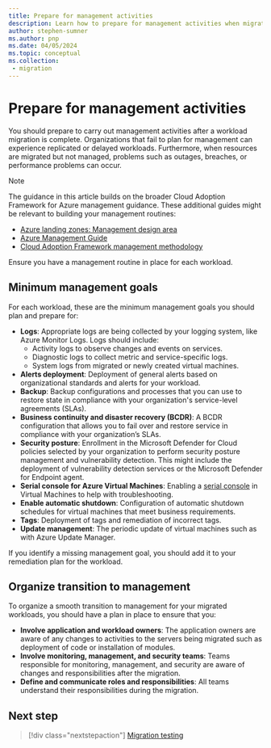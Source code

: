 ```yaml
---
title: Prepare for management activities
description: Learn how to prepare for management activities when migrating workloads to Azure with the Cloud Adoption Framework.
author: stephen-sumner
ms.author: pnp
ms.date: 04/05/2024
ms.topic: conceptual
ms.collection: 
 - migration
---
```


# Prepare for management activities

You should prepare to carry out management activities after a workload migration is complete. Organizations that fail to plan for management can experience replicated or delayed workloads. Furthermore, when resources are migrated but not managed, problems such as outages, breaches, or performance problems can occur.

> [!NOTE]
> The guidance in this article builds on the broader Cloud Adoption Framework for Azure management guidance. These additional guides might be relevant to building your management routines:
>
> - [Azure landing zones: Management design area](/azure/cloud-adoption-framework/ready/landing-zone/design-area/management)
> - [Azure Management Guide](/azure/cloud-adoption-framework/manage/azure-management-guide/)
> - [Cloud Adoption Framework management methodology](/azure/cloud-adoption-framework/manage/)

Ensure you have a management routine in place for each workload.

## Minimum management goals

For each workload, these are the minimum management goals you should plan and prepare for:

- **Logs**: Appropriate logs are being collected by your logging system, like Azure Monitor Logs. Logs should include:
  - Activity logs to observe changes and events on services.
  - Diagnostic logs to collect metric and service-specific logs.
  - System logs from migrated or newly created virtual machines.
- **Alerts deployment**: Deployment of general alerts based on organizational standards and alerts for your workload.
- **Backup**: Backup configurations and processes that you can use to restore state in compliance with your organization's service-level agreements (SLAs).
- **Business continuity and disaster recovery (BCDR)**: A BCDR configuration that allows you to fail over and restore service in compliance with your organization’s SLAs.
- **Security posture**: Enrollment in the Microsoft Defender for Cloud policies selected by your organization to perform security posture management and vulnerability detection. This might include the deployment of vulnerability detection services or the Microsoft Defender for Endpoint agent.
- **Serial console for Azure Virtual Machines**: Enabling a [serial console](/troubleshoot/azure/virtual-machines/serial-console-overview) in Virtual Machines to help with troubleshooting.
- **Enable automatic shutdown**: Configuration of automatic shutdown schedules for virtual machines that meet business requirements.
- **Tags**: Deployment of tags and remediation of incorrect tags.
- **Update management**: The periodic update of virtual machines such as with Azure Update Manager.

If you identify a missing management goal, you should add it to your remediation plan for the workload.

## Organize transition to management

To organize a smooth transition to management for your migrated workloads, you should have a plan in place to ensure that you:

- **Involve application and workload owners**: The application owners are aware of any changes to activities to the servers being migrated such as deployment of code or installation of modules.
- **Involve monitoring, management, and security teams**: Teams responsible for monitoring, management, and security are aware of changes and responsibilities after the migration.
- **Define and communicate roles and responsibilities**: All teams understand their responsibilities during the migration.

## Next step

> [!div class="nextstepaction"]
> [Migration testing](./migration-test.md)
